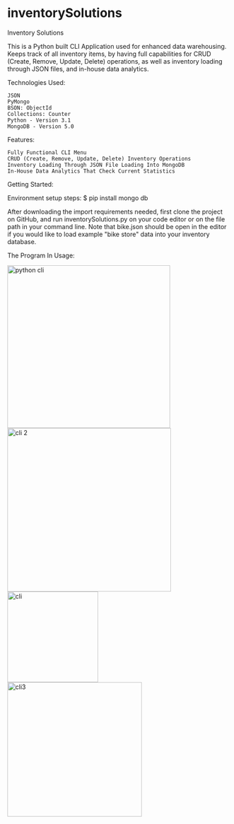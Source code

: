 # inventorySolutions
Inventory Solutions 

This is a Python built CLI Application used for enhanced data warehousing. Keeps track of all inventory items, by having full capabilities for CRUD (Create, Remove, Update, Delete) operations, as well as inventory loading through JSON files, and in-house data analytics.

Technologies Used:

    JSON
    PyMongo
    BSON: ObjectId
    Collections: Counter
    Python - Version 3.1
    MongoDB - Version 5.0

Features:

    Fully Functional CLI Menu
    CRUD (Create, Remove, Update, Delete) Inventory Operations
    Inventory Loading Through JSON File Loading Into MongoDB
    In-House Data Analytics That Check Current Statistics

Getting Started:

  Environment setup steps:
  $ pip install mongo db

  After downloading the import requirements needed, first clone the project on GitHub, and run inventorySolutions.py on your code editor or on the file path in your
  command line. Note that bike.json should be open in the editor if you would like to load example "bike store" data into your inventory database.
  
The Program In Usage:

<img width="368" alt="python cli" src="https://user-images.githubusercontent.com/100736124/166401844-cdbcb86d-0275-45be-ae86-a0e795efe2d2.png">
<img width="370" alt="cli 2" src="https://user-images.githubusercontent.com/100736124/166401864-42288bf7-e0a1-48e5-b7aa-9b84ed7c604d.png">
<img width="205" alt="cli " src="https://user-images.githubusercontent.com/100736124/166401871-6a76327d-d878-47dc-a028-03eb4a409c0d.png">
<img width="304" alt="cli3" src="https://user-images.githubusercontent.com/100736124/166401872-794a0cd7-2c2e-4d23-b580-7a45f0a83100.png">
